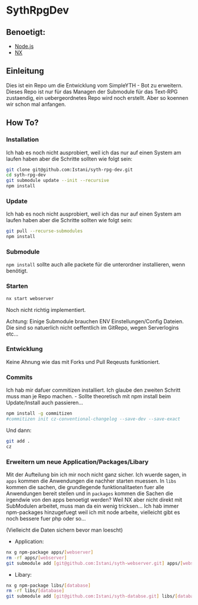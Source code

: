 # SythRpgDev

## Benoetigt:
- [Node.js](https://nodejs.org/en/learn/getting-started/how-to-install-nodejs)
- [NX](https://nx.dev/getting-started/installation)

## Einleitung
Dies ist ein Repo um die Entwicklung vom SimpleYTH - Bot zu erweitern.
Dieses Repo ist nur für das Managen der Submodule für das Text-RPG zustaendig, ein uebergeordnetes Repo wird noch erstellt.
Aber so koennen wir schon mal anfangen.

## How To?
### Installation
Ich hab es noch nicht ausprobiert, weil ich das nur auf einen System am laufen haben aber die Schritte sollten wie folgt sein:
```sh
git clone git@github.com:Istani/syth-rpg-dev.git
cd syth-rpg-dev
git submodule update --init --recursive
npm install
```

### Update
Ich hab es noch nicht ausprobiert, weil ich das nur auf einen System am laufen haben aber die Schritte sollten wie folgt sein:
```sh
git pull --recurse-submodules
npm install
```

### Submodule
```npm install``` sollte auch alle packete für die unterordner installieren, wenn benötigt.

### Starten
```sh
nx start webserver
```
Noch nicht richtig implementiert.

Achtung: 
Einige Submodule brauchen ENV Einstellungen/Config Dateien.
Die sind so natuerlich nicht oeffentlich im GitRepo, wegen Serverlogins etc...

### Entwicklung
Keine Ahnung wie das mit Forks und Pull Reqeusts funktioniert.

### Commits
Ich hab mir dafuer commitizen installiert.
Ich glaube den zweiten Schritt muss man je Repo machen. - Sollte theoretisch mit npm install beim Update/Install auch passieren...
```sh
npm install -g commitizen
#commitizen init cz-conventional-changelog --save-dev --save-exact 
```


Und dann:
```sh
git add .
cz
```

### Erweitern um neue Application/Packages/Libary
Mit der Aufteilung bin ich mir noch nicht ganz sicher. Ich wuerde sagen, in `apps` kommen die Anwendungen die nachher starten muessen. In `libs` kommen die sachen, die grundlegende funktionalitaeten fuer alle Anwendungen bereit stellen und in `packages` kommen die Sachen die irgendwie von den apps benoetigt werden?
Weil NX aber nicht direkt mit SubModulen arbeitet, muss man da ein wenig tricksen... Ich hab immer npm-packages hinzugefuegt weil ich mit node arbeite, vielleicht gibt es noch bessere fuer php oder so...

(Vielleicht die Daten sichern bevor man loescht)

- Application:
```sh
nx g npm-package apps/[webserver]
rm -rf apps/[webserver]
git submodule add [git@github.com:Istani/syth-webserver.git] apps/[webserver]
```

- Libary:
```sh
nx g npm-package libs/[database]
rm -rf libs/[database]
git submodule add [git@github.com:Istani/syth-databse.git] libs/[database]
```
